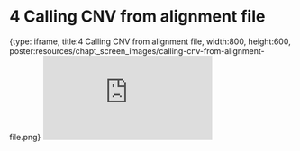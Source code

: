 # 4 Calling CNV from alignment file
 
{type: iframe, title:4 Calling CNV from alignment file, width:800, height:600, poster:resources/chapt_screen_images/calling-cnv-from-alignment-file.png}
![](https://abyzovlab.github.io/CNVpytor-course//coursera/calling-cnv-from-alignment-file.html)
 

 
